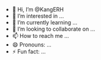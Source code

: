 - 👋 Hi, I’m @KangERH
- 👀 I’m interested in ...
- 🌱 I’m currently learning ...
- 💞️ I’m looking to collaborate on ...
- 📫 How to reach me ...
- 😄 Pronouns: ...
- ⚡ Fun fact: ...

<!---
KangERH/KangERH is a ✨ special ✨ repository because its `README.md` (this file) appears on your GitHub profile.
You can click the Preview link to take a look at your changes.
--->

